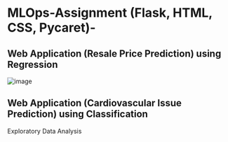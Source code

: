 # MLOps-Assignment (Flask, HTML, CSS, Pycaret)-
## Web Application (Resale Price Prediction) using Regression
![image](https://github.com/YapSam/MLOps-Assignment-/assets/109716754/7dda83c5-37bb-4cca-acc1-3376eae7f3c0)

## Web Application (Cardiovascular Issue Prediction) using Classification
Exploratory Data Analysis 


